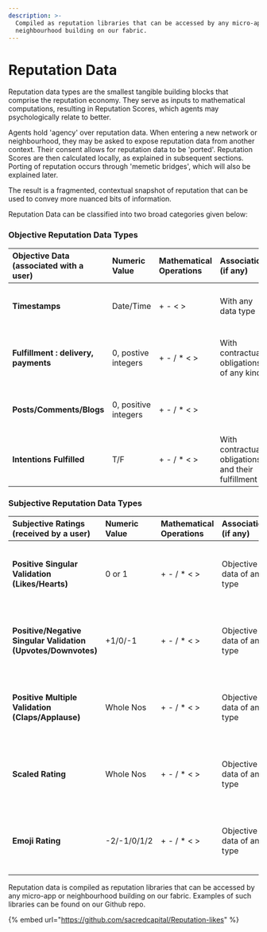 ```yaml
---
description: >-
  Compiled as reputation libraries that can be accessed by any micro-app or
  neighbourhood building on our fabric.
---
```


# Reputation Data

Reputation data types are the smallest tangible building blocks that comprise the reputation economy. They serve as inputs to mathematical computations, resulting in Reputation Scores, which agents may psychologically relate to better. 

Agents hold 'agency' over reputation data. When entering a new network or neighbourhood, they may be asked to expose reputation data from another context. Their consent allows for reputation data to be 'ported'. Reputation Scores are then calculated locally, as explained in subsequent sections. Porting of reputation occurs through 'memetic bridges', which will also be explained later.

The result is a fragmented, contextual snapshot of reputation that can be used to convey more nuanced bits of information. 

Reputation Data can be classified into two broad categories given below:

### Objective Reputation Data Types

<table>
  <thead>
    <tr>
      <th style="text-align:left"><b>Objective Data (associated with a user)</b>
      </th>
      <th style="text-align:left"><b>Numeric Value</b>
      </th>
      <th style="text-align:left"><b>Mathematical Operations</b>
      </th>
      <th style="text-align:left"><b>Associations (if any)</b>
      </th>
      <th style="text-align:left"><b>Links (if any)</b>
      </th>
    </tr>
  </thead>
  <tbody>
    <tr>
      <td style="text-align:left"><b>Timestamps</b>
      </td>
      <td style="text-align:left">Date/Time</td>
      <td style="text-align:left">+ - &lt; &gt;</td>
      <td style="text-align:left">With any data type</td>
      <td style="text-align:left">
        <p>(For/By)</p>
        <p>(Within)</p>
      </td>
    </tr>
    <tr>
      <td style="text-align:left"><b>Fulfillment : delivery, payments</b>
      </td>
      <td style="text-align:left">0, postive integers</td>
      <td style="text-align:left">+ - / * &lt; &gt;</td>
      <td style="text-align:left">With contractual obligations of any kind</td>
      <td style="text-align:left">
        <p>(By and towards)</p>
        <p>(Within)</p>
      </td>
    </tr>
    <tr>
      <td style="text-align:left"><b>Posts/Comments/Blogs</b>
      </td>
      <td style="text-align:left">0, positive integers</td>
      <td style="text-align:left">+ - / * &lt; &gt;</td>
      <td style="text-align:left"></td>
      <td style="text-align:left">
        <p>(By)</p>
        <p>(Within)</p>
      </td>
    </tr>
    <tr>
      <td style="text-align:left"><b>Intentions Fulfilled</b>
      </td>
      <td style="text-align:left">T/F</td>
      <td style="text-align:left">+ - / * &lt; &gt;</td>
      <td style="text-align:left">With contractual obligations and their fulfillment</td>
      <td style="text-align:left">
        <p>(By)</p>
        <p>(Withi<b>n)</b>
        </p>
      </td>
    </tr>
  </tbody>
</table>

### Subjective Reputation Data Types

<table>
  <thead>
    <tr>
      <th style="text-align:left"><b>Subjective Ratings (received by a user)</b>
      </th>
      <th style="text-align:left"><b>Numeric Value</b>
      </th>
      <th style="text-align:left"><b>Mathematical Operations</b>
      </th>
      <th style="text-align:left"><b>Associations (if any)</b>
      </th>
      <th style="text-align:left"><b>Links (If Any)</b>
      </th>
    </tr>
  </thead>
  <tbody>
    <tr>
      <td style="text-align:left"><b>Positive Singular Validation (Likes/Hearts)</b>
      </td>
      <td style="text-align:left">0 or 1</td>
      <td style="text-align:left">+ - / * &lt; &gt;</td>
      <td style="text-align:left">Objective data of any type</td>
      <td style="text-align:left">
        <p>(From and Towards)</p>
        <p>(Within)</p>
      </td>
    </tr>
    <tr>
      <td style="text-align:left"><b>Positive/Negative Singular Validation (Upvotes/Downvotes)</b>
      </td>
      <td style="text-align:left">+1/0/-1</td>
      <td style="text-align:left">+ - / * &lt; &gt;</td>
      <td style="text-align:left">Objective data of any type</td>
      <td style="text-align:left">
        <p>(From and Towards)</p>
        <p>(Within)</p>
      </td>
    </tr>
    <tr>
      <td style="text-align:left"><b>Positive Multiple Validation (Claps/Applause)</b>
      </td>
      <td style="text-align:left">Whole Nos</td>
      <td style="text-align:left">+ - / * &lt; &gt;</td>
      <td style="text-align:left">Objective data of any type</td>
      <td style="text-align:left">
        <p>(From and Towards)</p>
        <p>(Within)</p>
      </td>
    </tr>
    <tr>
      <td style="text-align:left"><b>Scaled Rating </b>
      </td>
      <td style="text-align:left">Whole Nos</td>
      <td style="text-align:left">+ - / * &lt; &gt;</td>
      <td style="text-align:left">Objective data of any type</td>
      <td style="text-align:left">
        <p>(From and Towards)</p>
        <p>(Within)</p>
      </td>
    </tr>
    <tr>
      <td style="text-align:left"><b>Emoji Rating</b>
      </td>
      <td style="text-align:left">-2/-1/0/1/2</td>
      <td style="text-align:left">+ - / * &lt; &gt;</td>
      <td style="text-align:left">Objective data of any type</td>
      <td style="text-align:left">
        <p>(From and Towards)</p>
        <p>(Within)</p>
      </td>
    </tr>
  </tbody>
</table>

Reputation data is compiled as reputation libraries that can be accessed by any micro-app or neighbourhood building on our fabric. Examples of such libraries can be found on our Github repo.

{% embed url="https://github.com/sacredcapital/Reputation-likes" %}



